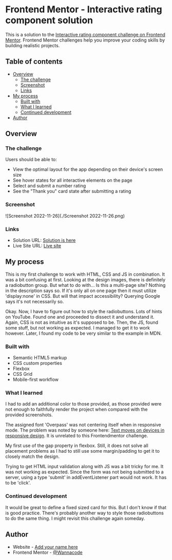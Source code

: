 # Frontend Mentor - Interactive rating component solution

This is a solution to the [Interactive rating component challenge on Frontend Mentor](https://www.frontendmentor.io/challenges/interactive-rating-component-koxpeBUmI). Frontend Mentor challenges help you improve your coding skills by building realistic projects. 

## Table of contents

- [Overview](#overview)
  - [The challenge](#the-challenge)
  - [Screenshot](#screenshot)
  - [Links](#links)
- [My process](#my-process)
  - [Built with](#built-with)
  - [What I learned](#what-i-learned)
  - [Continued development](#continued-development)
- [Author](#author)

## Overview

### The challenge

Users should be able to:

- View the optimal layout for the app depending on their device's screen size
- See hover states for all interactive elements on the page
- Select and submit a number rating
- See the "Thank you" card state after submitting a rating


### Screenshot

![Screenshot 2022-11-26](./Screenshot 2022-11-26.png)

### Links

- Solution URL: [Solution is here](https://github.com/kwngptrl/FEM-interactive-rating-component)
- Live Site URL: [Live site](https://kwngptrl.github.io/FEM-interactive-rating-component/)


## My process

This is my first challenge to work with HTML, CSS and JS in combination. It was a bit confusing at first. Looking at the design images, there is definitely a radiobutton group. But what to do with... Is this a multi-page site? Nothing in the description says so. If it's only all on one page then it must utilize 'display:none' in CSS. But will that impact accessibility? Querying Google says it's not necessarily so.

Okay. Now, I have to figure out how to style the radiobuttons. Lots of hints on YouTube. Found one and proceeded to dissect it and understand it. Again, CSS is not as intuitive as it's supposed to be. Then, the JS, found some stuff, but not working as expected. I managed to get it to work however. Later, I found my code to be very similar to the example in MDN.


### Built with

- Semantic HTML5 markup
- CSS custom properties
- Flexbox
- CSS Grid
- Mobile-first workflow


### What I learned

I had to add an additional color to those provided, as those provided were not enough to faithfully render the project when compared with the provided screenshots.

The assigned font 'Overpass' was not centering itself when in responsive mode. The problem was noted by someone here: [Text moves on devices in responsive design](https://www.sitepoint.com/community/t/text-moves-on-devices-in-responsive-design/306160). It is unrelated to this Frontendmentor challenge.

My first use of the gap property in flexbox. Still, it does not solve all placement problems as I had to still use some margin/padding to get it to closely match the design.

Trying to get HTML input validation along with JS was a bit tricky for me. It was not working as expected. Since the form was not being submitted to a server, using a type 'submit' in addEventListener part would not work. It has to be 'click'.


### Continued development

It would be great to define a fixed sized card for this. But I don't know if that is good practice. There's probably another way to style those radiobuttons to do the same thing. I might revisit this challenge again someday.

## Author

- Website - [Add your name here](https://www.your-site.com)
- Frontend Mentor - [@Wannacode](https://www.frontendmentor.io/profile/kwngptrl)

